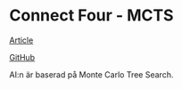# Connect Four - MCTS

[Article](https://medium.com/@quasimik/implementing-monte-carlo-tree-search-in-node-js-5f07595104df)

[GitHub](https://github.com/quasimik/medium-mcts/)

AI:n är baserad på Monte Carlo Tree Search.

